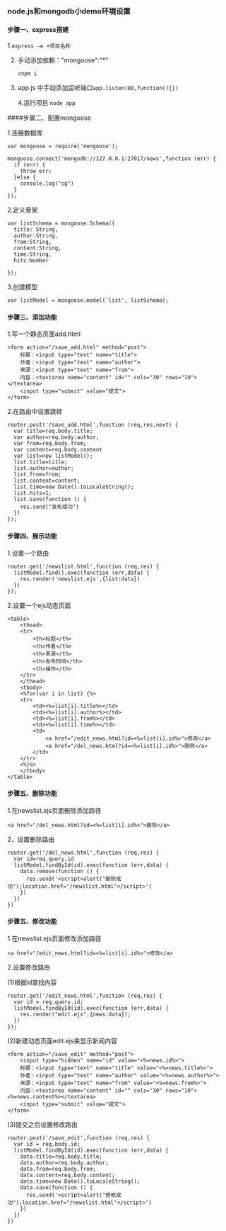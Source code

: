 ### node.js和mongodb小demo环境设置

#### 步骤一、express搭建

   1.`express -e +项目名称`

2. 手动添加依赖："mongoose":"*"

   `cnpm i`

3. app.js 中手动添加监听端口`app.listen(80,function(){})`

   

   4.运行项目 `node app`

####步骤二、配置mongoose

1.连接数据库

```
var mongoose = require('mongoose');

mongoose.connect('mongodb://127.0.0.1:27017/news',function (err) {
  if (err) {
    throw err;
  }else {
    console.log("cg")
  }
});
```

2.定义骨架

```
var listSchema = mongoose.Schema({
  title: String,
  author:String,
  from:String,
  content:String,
  time:String,
  hits:Number

});
```

3.创建模型

```
var listModel = mongoose.model('list', listSchema);
```

#### 步骤三、添加功能

1.写一个静态页面add.html

```
<form action="/save_add.html" method="post">
    标题：<input type="text" name="title">
    作者：<input type="text" name="author">
    来源：<input type="text" name="from">
    内容：<textarea name="content" id="" cols="30" rows="10"></textarea>
    <input type="submit" value="提交">
</form>
```

2.在路由中设置跳转

```
router.post('/save_add.html',function (req,res,next) {
  var title=req.body.title;
  var author=req.body.author;
  var from=req.body.from;
  var content=req.body.content
  var list=new listModel();
  list.title=title;
  list.author=author;
  list.from=from;
  list.content=content;
  list.time=new Date().toLocaleString();
  list.hits=1;
  list.save(function () {
    res.send("发布成功")
  })
});
```

#### 步骤四、展示功能

1.设置一个路由

```
router.get('/newslist.html',function (req,res) {
  listModel.find().exec(function (err,data) {
    res.render('newslist.ejs',{list:data})
  })
});
```

2.设置一个ejs动态页面

```
<table>
    <thead>
    <tr>
        <th>标题</th>
        <th>作者</th>
        <th>来源</th>
        <th>发布时间</th>
        <th>操作</th>
    </tr>
    </thead>
    <tbody>
    <%for(var i in list) {%>
    <tr>
        <td><%=list[i].title%></td>
        <td><%=list[i].author%></td>
        <td><%=list[i].from%></td>
        <td><%=list[i].time%></td>
        <td>
            <a href="/edit_news.html?id=<%=list[i].id%>">修改</a>
            <a href="/del_news.html?id=<%=list[i].id%>">删除</a>
        </td>
    </tr>
    <%}%>
    </tbody>
</table>
```

#### 步骤五、删除功能

1.在newslist.ejs页面删除<a>添加路径

```
<a href="/del_news.html?id=<%=list[i].id%>">删除</a>
```

2，设置删除路由

```
router.get('/del_news.html',function (req,res) {
  var id=req.query.id
  listModel.findById(id).exec(function (err,data) {
    data.remove(function () {
      res.send('<script>alert("删除成功");location.href="/newslist.html"</script>')
    })
  })
})
```

#### 步骤五、修改功能

1.在newslist.ejs页面修改<a>添加路径

```
<a href="/edit_news.html?id=<%=list[i].id%>">修改</a>
```

2.设置修改路由

 (1)根据id查找内容

```
router.get('/edit_news.html',function (req,res) {
  var id = req.query.id;
  listModel.findById(id).exec(function (err,data) {
    res.render("edit.ejs",{news:data});
  })
});
```

(2)新建动态页面edit.ejs来显示新闻内容

```
<form action="/save_edit" method="post">
    <input type="hidden" name="id" value="<%=news.id%>">
    标题：<input type="text" name="title" value="<%=news.title%>">
    作者：<input type="text" name="author" value="<%=news.author%>">
    来源：<input type="text" name="from" value="<%=news.from%>">
    内容：<textarea name="content" id="" cols="30" rows="10"><%=news.content%></textarea>
    <input type="submit" value="提交">
</form>
```

(3)提交之后设置修改路由

```
router.post('/save_edit',function (req,res) {
  var id = req.body.id;
  listModel.findById(id).exec(function (err,data) {
    data.title=req.body.title;
    data.author=req.body.author;
    data.from=req.body.from;
    data.content=req.body.content;
    data.time=new Date().toLocaleString();
    data.save(function () {
      res.send('<script>alert("修改成功");location.href="/newslist.html"</script>')
    })
  })
})
```

